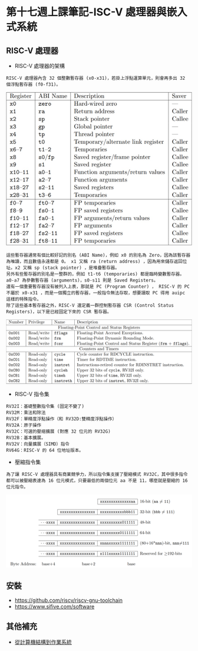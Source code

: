 # 第十七週上課筆記-ISC-V 處理器與嵌入式系統

## RISC-V 處理器
* RISC-V 處理器的架構
```
RISC-V 處理器內含 32 個整數暫存器 (x0-x31)，若掛上浮點運算單元，則會再多出 32 個浮點暫存器 (f0-f31)。
```
<img src="圖片/hw17-1.png"> 

```
這些暫存器通常有個比較好記的別名 (ABI Name)，例如 x0 的別名為 Zero，因為該暫存器為唯讀，而且數值永遠都是 0。 x1 又稱 ra (return address) ，因為用來儲存返回位址。x2 又稱 sp (stack pointer) ，是堆疊暫存器。
另外有些暫存器的別名是一整群的，例如 t1-t6 (temporaries) 都是臨時變數暫存器。 a0-a7 為參數暫存器 (arguments)，s0-s11 則是 Saved Registers。
還有一個重要暫存器沒有被列入上表，那就是 PC (Program Counter) ， RISC-V 的 PC 不屬於 x0-x31 ，而是一個獨立的暫存器，一般指令無法存取，想要讀取 PC 得用 auipc 這樣的特殊指令。
除了這些基本暫存器之外，RISC-V 還定義一群控制暫存器 CSR (Control Status Registers)，以下是已經固定下來的 CSR 暫存器。
```

<img src="圖片/hw17-2.png"> 

* RISC-V 指令集

```
RV32I：基礎整數指令集 (固定不變了)
RV32M：乘法和除法
RV32F：單精度浮點操作（和 RV32D:雙精度浮點操作）
RV32A：原子操作
RV32C：可選的壓缩擴展 (對應 32 位元的 RV32G)
RV32B：基本擴展。
RV32V：向量擴展（SIMD）指令
RV64G：RISC-V 的 64 位地址版本。
```

* 壓縮指令集

```
為了讓 RISC-V 處理器具有商業競爭力，所以指令集支援了壓縮模式 RV32C，其中很多指令都可以被壓縮表達為 16 位元模式，只要最低的兩個位元 aa 不是 11，哪麼就是壓縮的 16 位元指令。
```
<img src="圖片/hw17-3.png"> 

## 安裝
* https://github.com/riscv/riscv-gnu-toolchain
* https://www.sifive.com/software

## 其他補充
* [從計算機結構到作業系統](https://gitlab.com/ccc109/sp/-/tree/master/10-riscv)
